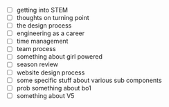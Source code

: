 - [ ] getting into STEM
- [ ] thoughts on turning point
- [ ] the design process
- [ ] engineering as a career
- [ ] time management
- [ ] team process
- [ ] something about girl powered
- [ ] season review
- [ ] website design process
- [ ] some specific stuff about various sub components
- [ ] prob something about bo1
- [ ] something about V5
